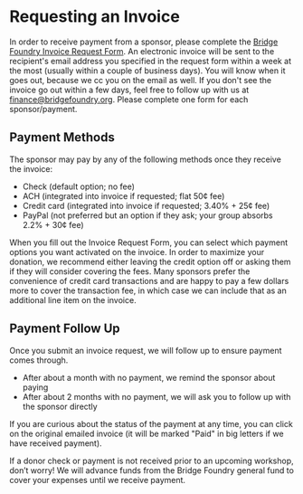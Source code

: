 # Requesting an Invoice
In order to receive payment from a sponsor, please complete the [Bridge Foundry Invoice Request Form](https://docs.google.com/forms/d/1gu6WG2Nifj_579VhML_KZWpvi0bM0YpqsgZptSmU6Lw/viewform). An electronic invoice will be sent to the recipient's email address you specified in the request form within a week at the most (usually within a couple of business days). You will know when it goes out, because we cc you on the email as well. If you don't see the invoice go out within a few days, feel free to follow up with us at finance@bridgefoundry.org. Please complete one form for each sponsor/payment.

## Payment Methods
The sponsor may pay by any of the following methods once they receive the invoice:
* Check (default option; no fee)
* ACH (integrated into invoice if requested; flat 50¢ fee)
* Credit card (integrated into invoice if requested; 3.40% + 25¢ fee)
* PayPal (not preferred but an option if they ask; your group absorbs 2.2% + 30¢ fee)

When you fill out the Invoice Request Form, you can select which payment options you want activated on the invoice. In order to maximize your donation, we recommend either leaving the credit option off or asking them if they will consider covering the fees. Many sponsors prefer the convenience of credit card transactions and are happy to pay a few dollars more to cover the transaction fee, in which case we can include that as an additional line item on the invoice.

## Payment Follow Up
Once you submit an invoice request, we will follow up to ensure payment comes through.
* After about a month with no payment, we remind the sponsor about paying
* After about 2 months with no payment, we will ask you to follow up with the sponsor directly

If you are curious about the status of the payment at any time, you can click on the original emailed invoice (it will be marked "Paid" in big letters if we have received payment). 

If a donor check or payment is not received prior to an upcoming workshop, don’t worry! We will advance funds from the Bridge Foundry general fund to cover your expenses until we receive payment.


